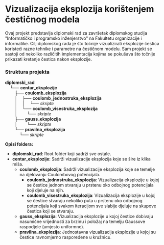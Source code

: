 # Vizualizacija eksplozija korištenjem čestičnog modela
Ovaj projekt predstavlja diplomski rad za završetak diplomskog studija "Informatičko i programsko inženjerstvo" na Fakultetu organizacije i informatike. Cilj diplomskog rada je što točnije vizualizirati eksplozije čestica koristeći razne tehnike i parametre na čestičnom modelu. Sam projekt se sastoji od nekoliko različitih implementacija kojima se pokušava što točnije prikazati kretanje čestica nakon eksplozije.
### Struktura projekta
**diplomski_rad**  
&nbsp;&nbsp;&nbsp;&nbsp;└── **centar_eksplozije**  
&nbsp;&nbsp;&nbsp;&nbsp;&nbsp;&nbsp;&nbsp;&nbsp;├── **coulomb_eksplozija**  
&nbsp;&nbsp;&nbsp;&nbsp;&nbsp;&nbsp;&nbsp;&nbsp;│&nbsp;&nbsp;&nbsp;&nbsp;├── **coulomb_jednostruka_eksplozija**  
&nbsp;&nbsp;&nbsp;&nbsp;&nbsp;&nbsp;&nbsp;&nbsp;│&nbsp;&nbsp;&nbsp;&nbsp;│&nbsp;&nbsp;&nbsp;&nbsp;└── *skripte*  
&nbsp;&nbsp;&nbsp;&nbsp;&nbsp;&nbsp;&nbsp;&nbsp;│&nbsp;&nbsp;&nbsp;&nbsp;└── **coulomb_visestruka_eksplozija**  
&nbsp;&nbsp;&nbsp;&nbsp;&nbsp;&nbsp;&nbsp;&nbsp;│&nbsp;&nbsp;&nbsp;&nbsp;&nbsp;&nbsp;&nbsp;&nbsp;└── *skripte*  
&nbsp;&nbsp;&nbsp;&nbsp;&nbsp;&nbsp;&nbsp;&nbsp;├── **gauss_eksplozija**  
&nbsp;&nbsp;&nbsp;&nbsp;&nbsp;&nbsp;&nbsp;&nbsp;│&nbsp;&nbsp;&nbsp;&nbsp;&nbsp;&nbsp;&nbsp;&nbsp;└── *skripte*  
&nbsp;&nbsp;&nbsp;&nbsp;&nbsp;&nbsp;&nbsp;&nbsp;└── **pravilna_eksplozija**  
&nbsp;&nbsp;&nbsp;&nbsp;&nbsp;&nbsp;&nbsp;&nbsp;&nbsp;&nbsp;&nbsp;&nbsp;└── *skripte*  


**Opisi foldera:**

- **diplomski_rad**: Root folder koji sadrži sve ostale.
- **centar_eksplozije**: Sadrži vizualizacije eksplozija koje se šire iz klika miša.
  - **coulomb_eksplozija**: Sadrži vizualizacije eksplozija koje se temelje na djelovanju Coulombovog potencijala.
    - **coulomb_jednostruka_eksplozija**: Vizualizacija eksplozije u kojoj se čestice jednom stvaraju u prstenu oko odbojnog potencijala koji djeluje na njih.
    - **coulomb_visestruka_eksplozija**: Vizualizacija eksplozije u kojoj se čestice stvaraju nekoliko puta u prstenu oko odbojnog potencijala koji svakom iteracijom sve slabije djeluje na skupove čestica koji se stvaraju.
  - **gauss_eksplozija**: Vizualizacija eksplozije u kojoj čestice dobivaju nasumične vrijednosti za brzinu i položaj na temelju Gaussove raspodjele (umjesto uniformne).
  - **pravilna_eksplozija**: Jednostavna vizualizacija eksplozije u kojoj su čestice ravnomjerno raspoređene u kružnicu.
